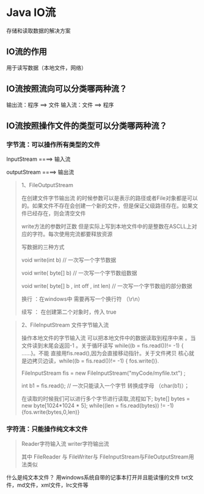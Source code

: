 # Java IO流

存储和读取数据的解决方案

## IO流的作用

用于读写数据（本地文件，网络）

## IO流按照流向可以分类哪两种流？

输出流：程序 ==> 文件
输入流：文件 ==> 程序

## IO流按照操作文件的类型可以分类哪两种流？

### 字节流：可以操作所有类型的文件

InputStream ====> 输入流

>

outputStream ====> 输出流 

>1、FileOutputStream 
>
>在创建文件字节输出流 的时候参数可以是表示的路径或者File对象都是可以的。如果文件不存在会创建一个新的文件，但是保证父级路径存在。如果文件已经存在，则会清空文件
>
>write方法的参数时正数 但是实际上写到本地文件中的是整数在ASCLL上对应的字符。每次使用完流都要释放资源
>
>写数据的三种方式 
>
>void write(int b)  // 一次写一个字节数据
>
>void write( byte[] b) // 一次写一个字节数组数据
>
>void write( byte[] b , int off , int len) // 一次写一个字节数组的部分数据
>
>换行 ：在windows中 需要再写一个换行符 （\r\n）
>
>续写 ： 在创建第二个对象时，传入 true

>2、FileInputStream  文件字节输入流 
>
>操作本地文件的字节输入流 可以把本地文件中的数据读取到程序中来 。当文件读到末尾会返回-1 。关于循环读写 while((b = fis.read())!= -1) { ……}。不能 直接用fis.read(),因为会直接移动指针。关于文件拷贝 核心就是边拷贝边读，while((b = fis.read())!= -1) { fos.write()}.
>
>FileInputStream fis = new FileInputStream("myCode/myfile.txt") ;
>
>int b1 = fis.read(); // 一次只能读入一个字节 转换成字母 （char(b1)）；  
>
>在读取的时候我们可以进行多个字节进行读取,流程如下; byte[] bytes = new byte[1024*1024 * 5]; while((len = fis.read(bytes)) != -1) {fos.write(bytes,0,len)}
>
>

### 字符流：只能操作纯文本文件

>Reader字符输入流       writer字符输出流
>
>其中 FileReader 与 FileWriter与 FileInputStream与FileOutputStream用法类似

什么是纯文本文件？
用windows系统自带的记事本打开并且能读懂的文件
txt文件，md文件，xml文件，lrc文件等